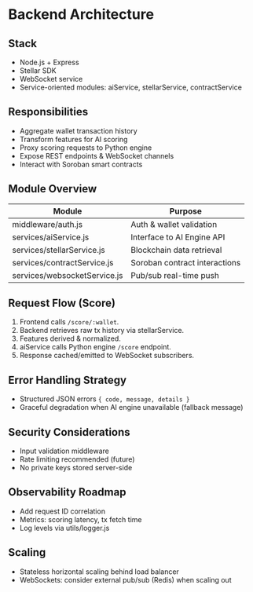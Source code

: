 # Backend Architecture

## Stack
- Node.js + Express
- Stellar SDK
- WebSocket service
- Service-oriented modules: aiService, stellarService, contractService

## Responsibilities
- Aggregate wallet transaction history
- Transform features for AI scoring
- Proxy scoring requests to Python engine
- Expose REST endpoints & WebSocket channels
- Interact with Soroban smart contracts

## Module Overview
| Module | Purpose |
|--------|---------|
| middleware/auth.js | Auth & wallet validation |
| services/aiService.js | Interface to AI Engine API |
| services/stellarService.js | Blockchain data retrieval |
| services/contractService.js | Soroban contract interactions |
| services/websocketService.js | Pub/sub real-time push |

## Request Flow (Score)
1. Frontend calls `/score/:wallet`.
2. Backend retrieves raw tx history via stellarService.
3. Features derived & normalized.
4. aiService calls Python engine `/score` endpoint.
5. Response cached/emitted to WebSocket subscribers.

## Error Handling Strategy
- Structured JSON errors `{ code, message, details }`
- Graceful degradation when AI engine unavailable (fallback message)

## Security Considerations
- Input validation middleware
- Rate limiting recommended (future)
- No private keys stored server-side

## Observability Roadmap
- Add request ID correlation
- Metrics: scoring latency, tx fetch time
- Log levels via utils/logger.js

## Scaling
- Stateless horizontal scaling behind load balancer
- WebSockets: consider external pub/sub (Redis) when scaling out
